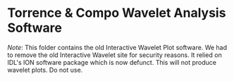 # Torrence &amp; Compo Wavelet Analysis Software

*Note*: This folder contains the old Interactive Wavelet Plot software.
We had to remove the old Interactive Wavelet site for security reasons.
It relied on IDL's ION software package which is now defunct.
This will not produce wavelet plots. Do not use.
